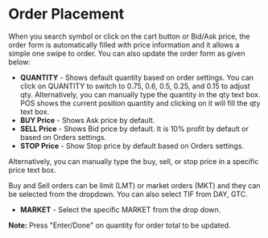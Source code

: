 # **Order Placement**

When you search symbol or click on the cart button or Bid/Ask price, the order form is automatically filled with price information and it allows a simple one swipe to order.
You can also update the order form as given below:

- **QUANTITY** - Shows default quantity based on order settings. You can click on QUANTITY to switch to 0.75, 0.6, 0.5, 0.25, and 0.15 to adjust qty.
  Alternatively, you can manually type the quantity in the qty text box. POS shows the current position quantity and clicking on it will fill the qty text box.
- **BUY Price** - Shows Ask price by default.
- **SELL Price** - Shows Bid price by default. It is 10% profit by default or based on Orders settings.
- **STOP Price** - Show Stop price by default based on Orders settings.

Alternatively, you can manually type the buy, sell, or stop price in a specific price text box.

Buy and Sell orders can be limit (LMT) or market orders (MKT) and they can be selected from the dropdown.
You can also select TIF from DAY, GTC.

- **MARKET** - Select the specific MARKET from the drop down.

**Note:** Press "Enter/Done" on quantity for order total to be updated.